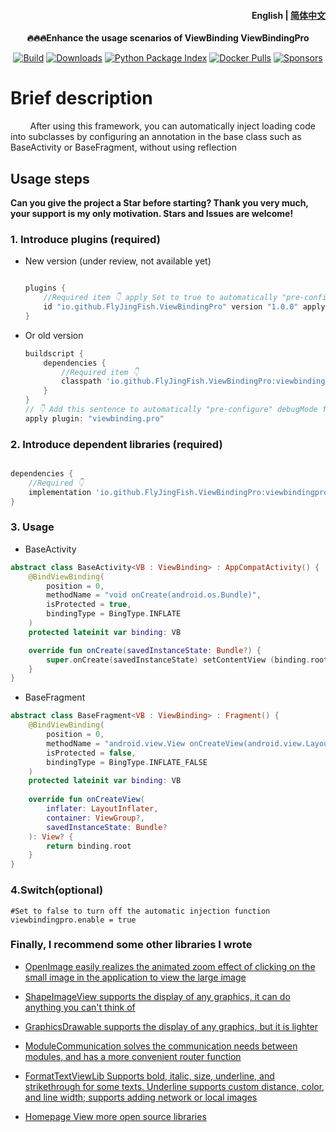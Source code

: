 <h4 align="right">
  <strong>English</strong> | <a href="https://github.com/FlyJingFish/AndroidAOP/blob/master/README.md">简体中文</a>
</h4>

<p align="center"> 
    <strong> 🔥🔥🔥Enhance the usage scenarios of ViewBinding 
        <a>ViewBindingPro</a> 
    </strong> 
</p> 

<p align="center">
  <a href="https://central.sonatype.com/search?q=io.github.FlyJingFish.ViewBindingPro"><img
    src="https://img.shields.io/maven-central/v/io.github.FlyJingFish.ViewBindingPro/viewbindingpro-core"
    alt="Build"
  /></a>
  <a href="https://github.com/FlyJingFish/ViewBindingPro/stargazers"><img
    src="https://img.shields.io/github/stars/FlyJingFish/ViewBindingPro.svg?style=flat"
    alt="Downloads"
  /></a>
  <a href="https://github.com/FlyJingFish/ViewBindingPro/network/members"><img
    src="https://img.shields.io/github/forks/FlyJingFish/ViewBindingPro.svg?style=flat"
    alt="Python Package Index"
  /></a>
  <a href="https://github.com/FlyJingFish/ViewBindingPro/issues"><img
    src="https://img.shields.io/github/issues/FlyJingFish/ViewBindingPro.svg?style=flat"
    alt="Docker Pulls"
  /></a>
  <a href="https://github.com/FlyJingFish/ViewBindingPro/blob/master/LICENSE"><img
    src="https://img.shields.io/github/license/FlyJingFish/ViewBindingPro.svg?style=flat"
    alt="Sponsors"
  /></a>
</p>

# Brief description

&nbsp;&nbsp;&nbsp;&nbsp;&nbsp;&nbsp;&nbsp;&nbsp;After using this framework, you can automatically
inject loading code into subclasses by configuring an annotation in the base class such as
BaseActivity or BaseFragment, without using reflection

## Usage steps

**Can you give the project a Star before starting? Thank you very much, your support is my only
motivation. Stars and Issues are welcome!**

### 1. Introduce plugins (required)

- New version (under review, not available yet)

    ```gradle
    
    plugins {
        //Required item 👇 apply Set to true to automatically "pre-configure" debugMode for all modules, false, follow the second method of step 5 below
        id "io.github.FlyJingFish.ViewBindingPro" version "1.0.0" apply true
    }
    ```

- Or old version
    
    ```gradle
    buildscript {
        dependencies {
            //Required item 👇
            classpath 'io.github.FlyJingFish.ViewBindingPro:viewbindingpro-plugin:1.0.0'
        }
    }
    // 👇 Add this sentence to automatically "pre-configure" debugMode for all modules, if not, follow the second method of step 5 below
    apply plugin: "viewbinding.pro"
    ```

### 2. Introduce dependent libraries (required)

```gradle

dependencies {
    //Required 👇
    implementation 'io.github.FlyJingFish.ViewBindingPro:viewbindingpro-core:1.0.0'
}
```

### 3. Usage

- BaseActivity

```kotlin
abstract class BaseActivity<VB : ViewBinding> : AppCompatActivity() {
    @BindViewBinding(
        position = 0,
        methodName = "void onCreate(android.os.Bundle)",
        isProtected = true,
        bindingType = BingType.INFLATE
    )
    protected lateinit var binding: VB

    override fun onCreate(savedInstanceState: Bundle?) {
        super.onCreate(savedInstanceState) setContentView (binding.root)
    }
} 
``` 

- BaseFragment 

```kotlin 
abstract class BaseFragment<VB : ViewBinding> : Fragment() {
    @BindViewBinding(
        position = 0,
        methodName = "android.view.View onCreateView(android.view.LayoutInflater,android.view.ViewGroup,android.os.Bundle)",
        isProtected = false,
        bindingType = BingType.INFLATE_FALSE
    )
    protected lateinit var binding: VB
    
    override fun onCreateView(
        inflater: LayoutInflater,
        container: ViewGroup?,
        savedInstanceState: Bundle?
    ): View? {
        return binding.root
    }
}

``` 

### 4.Switch(optional)

```properties
#Set to false to turn off the automatic injection function
viewbindingpro.enable = true
```

### Finally, I recommend some other libraries I wrote

- [OpenImage easily realizes the animated zoom effect of clicking on the small image in the application to view the large image](https://github.com/FlyJingFish/OpenImage)

- [ShapeImageView supports the display of any graphics, it can do anything you can't think of](https://github.com/FlyJingFish/ShapeImageView)

- [GraphicsDrawable supports the display of any graphics, but it is lighter](https://github.com/FlyJingFish/GraphicsDrawable)

- [ModuleCommunication solves the communication needs between modules, and has a more convenient router function](https://github.com/FlyJingFish/ModuleCommunication)

- [FormatTextViewLib Supports bold, italic, size, underline, and strikethrough for some texts. Underline supports custom distance, color, and line width; supports adding network or local images](https://github.com/FlyJingFish/FormatTextViewLib)

- [Homepage View more open source libraries](https://github.com/FlyJingFish)